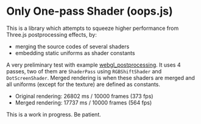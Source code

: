 # Only One-pass Shader (oops.js)

This is a library which attempts to squeeze higher performance from Three.js postprocessing effects, by:

* merging the source codes of several shaders
* embedding static uniforms as shader constants
  
A very preliminary test with example [webgl_postprocessing](https://threejs.org/examples/?q=post#webgl_postprocessing).
It uses 4 passes, two of them are `ShaderPass` using `RGBShiftShader` and `DotScreenShader`. Merged rendering is when
these shaders are merged and all uniforms (except for the texture) are defined as constants.

* Original rendering: 26802 ms / 10000 frames (373 fps)
* Merged rendering: 17737 ms / 10000 frames (564 fps)

This is a work in progress. Be patient.
